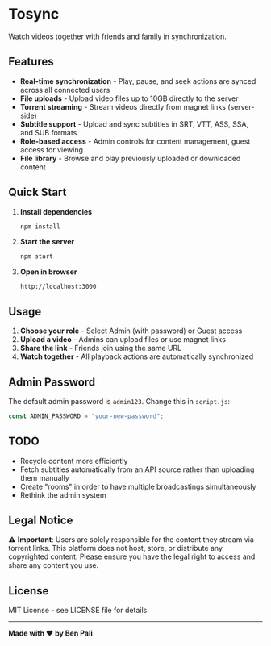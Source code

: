# Tosync

Watch videos together with friends and family in synchronization.

## Features

- **Real-time synchronization** - Play, pause, and seek actions are synced across all connected users
- **File uploads** - Upload video files up to 10GB directly to the server
- **Torrent streaming** - Stream videos directly from magnet links (server-side)
- **Subtitle support** - Upload and sync subtitles in SRT, VTT, ASS, SSA, and SUB formats
- **Role-based access** - Admin controls for content management, guest access for viewing
- **File library** - Browse and play previously uploaded or downloaded content

## Quick Start

1. **Install dependencies**
   ```bash
   npm install
   ```

2. **Start the server**
   ```bash
   npm start
   ```

3. **Open in browser**
   ```
   http://localhost:3000
   ```

## Usage

1. **Choose your role** - Select Admin (with password) or Guest access
2. **Upload a video** - Admins can upload files or use magnet links
3. **Share the link** - Friends join using the same URL
4. **Watch together** - All playback actions are automatically synchronized

## Admin Password

The default admin password is `admin123`. Change this in `script.js`:

```javascript
const ADMIN_PASSWORD = "your-new-password";
```

## TODO
- Recycle content more efficiently
- Fetch subtitles automatically from an API source rather than uploading them manually
- Create "rooms" in order to have multiple broadcastings simultaneously
- Rethink the admin system

## Legal Notice

⚠️ **Important**: Users are solely responsible for the content they stream via torrent links. This platform does not host, store, or distribute any copyrighted content. Please ensure you have the legal right to access and share any content you use.

## License

MIT License - see LICENSE file for details.

---

**Made with ❤️ by Ben Pali**